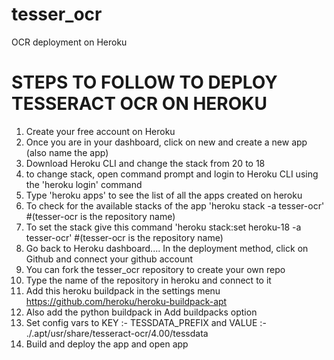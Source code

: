 # tesser_ocr
OCR deployment on Heroku 

# STEPS TO FOLLOW TO DEPLOY TESSERACT OCR ON HEROKU 
1. Create your free account on Heroku 
2. Once you are in your dashboard, click on new and create a new app (also name the app)
6. Download Heroku CLI and change the stack from 20 to 18 
7. to change stack, open command prompt and login to Heroku CLI using the 'heroku login' command 
8. Type 'heroku apps' to see the list of all the apps created on heroku
9. To check for the available stacks of the app 'heroku stack -a tesser-ocr'          #(tesser-ocr is the repository name) 
10. To set the stack give this command 'heroku stack:set heroku-18 -a tesser-ocr'     #(tesser-ocr is the repository name) 
11. Go back to Heroku dashboard.... In the deployment method, click on Github and connect your github account 
12. You can fork the tesser_ocr repository to create your own repo
13. Type the name of the repository in heroku and connect to it
14. Add this heroku buildpack in the settings menu https://github.com/heroku/heroku-buildpack-apt
15. Also add the python buildpack in Add buildpacks option 
16. Set config vars to  KEY :- TESSDATA_PREFIX and VALUE :- ./.apt/usr/share/tesseract-ocr/4.00/tessdata 
17. Build and deploy the app and open app

